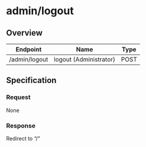 # admin/logout

## Overview

| Endpoint | Name | Type |
| --- | --- | --- |
| /admin/logout | logout \(Administrator\) | POST |

## Specification

### Request

None

### Response

Redirect to “/”

